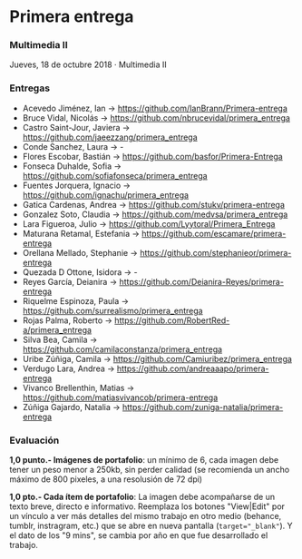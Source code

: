 # Primera entrega
### Multimedia II

Jueves, 18 de octubre 2018 · Multimedia II

### Entregas

- Acevedo Jiménez, Ian → https://github.com/IanBrann/Primera-entrega
- Bruce Vidal, Nicolás → https://github.com/nbrucevidal/primera_entrega
- Castro Saint-Jour, Javiera → https://github.com/jaeezzang/primera_entrega
- Conde Sanchez, Laura → -
- Flores Escobar, Bastián → https://github.com/basfor/Primera-Entrega
- Fonseca Duhalde, Sofia  → https://github.com/sofiafonseca/primera_entrega
- Fuentes Jorquera, Ignacio → https://github.com/ignachu/primera_entrega
- Gatica Cardenas, Andrea → https://github.com/stukv/primera-entrega
- Gonzalez Soto, Claudia  → https://github.com/medvsa/primera_entrega
- Lara Figueroa, Julio → https://github.com/Lyytoral/Primera_Entrega
- Maturana Retamal, Estefania → https://github.com/escamare/primera-entrega
- Orellana Mellado, Stephanie → https://github.com/stephanieor/primera-entrega
- Quezada D Ottone, Isidora → - 
- Reyes García, Deianira → https://github.com/Deianira-Reyes/primera-entrega
- Riquelme Espinoza, Paula → https://github.com/surrealismo/primera_entrega
- Rojas Palma, Roberto → https://github.com/RobertRed-a/primera_entrega
- Silva Bea, Camila → https://github.com/camilaconstanza/primera_entrega
- Uribe Zúñiga, Camila → https://github.com/Camiuribez/primera_entrega
- Verdugo Lara, Andrea → https://github.com/andreaaapo/primera-entrega
- Vivanco Brellenthin, Matias → https://github.com/matiasvivancob/primera-entrega
- Zúñiga Gajardo, Natalia → https://github.com/zuniga-natalia/primera-entrega

### Evaluación

**1,0 punto.- Imágenes de portafolio**: un mínimo de 6, cada imagen debe tener un peso menor a 250kb, sin perder calidad (se recomienda un ancho máximo de 800 pixeles, a una resolusión de 72 dpi)

**1,0 pto.- Cada ítem de portafolio**: La imagen debe acompañarse de un texto breve, directo e informativo. Reemplaza los botones "View|Edit" por un vínculo a ver más detalles del mismo trabajo en otro medio (behance, tumblr, instragram, etc.) que se abre en nueva pantalla (`target="_blank"`). Y el dato de los "9 mins", se cambia por año en que fue desarrollado el trabajo. 
